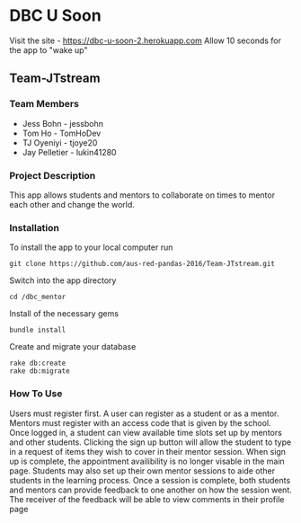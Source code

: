 # DBC U Soon 

Visit the site - https://dbc-u-soon-2.herokuapp.com
Allow 10 seconds for the app to "wake up"
## Team-JTstream

### Team Members

- Jess Bohn - jessbohn
- Tom Ho - TomHoDev
- TJ Oyeniyi - tjoye20
- Jay Pelletier - lukin41280

### Project Description

This app allows students and mentors to collaborate on times to mentor each other and change the world.  

### Installation 
To install the app to your local computer run

    git clone https://github.com/aus-red-pandas-2016/Team-JTstream.git
Switch into the app directory

    cd /dbc_mentor
Install of the necessary gems

    bundle install
Create and migrate your database

    rake db:create
    rake db:migrate

### How To Use

Users must register first.  A user can register as a student or as a mentor.  Mentors must register with an access code that is given by the school.  Once logged in, a student can view available time slots set up by mentors and other students.  Clicking the sign up button will allow the student to type in a request of items they wish to cover in their mentor session.  When sign up is complete, the appointment availibility is no longer visable in the main page.  Students may also set up their own mentor sessions to aide other students in the learning process.  Once a session is complete, both students and mentors can provide feedback to one another on how the session went.  The receiver of the feedback will be able to view comments in their profile page
